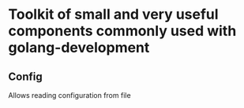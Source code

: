 # Toolkit of small and very useful components commonly used with golang-development

## Config
Allows reading configuration from file